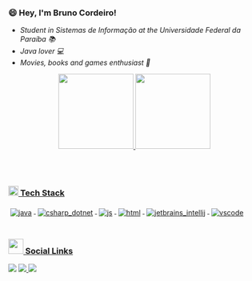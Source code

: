 ### 😄 Hey, I'm Bruno Cordeiro!

- *Student in Sistemas de Informação at the Universidade Federal da Paraíba 📚*
- *Java lover 💻*
- *Movies, books and games enthusiast 💖*


<div align="center">
  <a href="https://github.com/brunocord00">
  <img height="150em" src="https://github-readme-stats.vercel.app/api?username=brunocord00&show_icons=true&theme=dracula&include_all_commits=true&count_private=true"/>
  <img height="150em" src="https://github-readme-stats.vercel.app/api/top-langs/?username=brunocord00&layout=compact&langs_count=7&theme=dracula"/>
</div>
 
  
 <br><br>
    <h3 align="left"><img src="https://img.icons8.com/color/48/000000/settings--v1.png" width="20px">  Tech Stack</h3>
  
<img src="https://github.com/Quadrified/Quadrified/blob/master/assets/svg/dev/languages/java.svg" alt="java" style="vertical-align:top; margin:4px">
<img src="https://github.com/Quadrified/Quadrified/blob/master/assets/svg/dev/languages/csharp_dotnet.svg" alt="csharp_dotnet"  style="vertical-align:top; margin:4px"> 
<img src="https://github.com/Quadrified/Quadrified/blob/master/assets/svg/dev/languages/js.svg" alt="js" style="vertical-align:top; margin:4px">
<img src="https://github.com/Quadrified/Quadrified/blob/master/assets/svg/dev/languages/html.svg" alt="html" style="vertical-align:top; margin:4px"> 
<img src="https://github.com/Quadrified/Quadrified/blob/master/assets/svg/dev/tools/jetbrains_intellij.svg" alt="jetbrains_intellij" style="vertical-align:top; margin:4px">
<img src="https://github.com/Quadrified/Quadrified/blob/master/assets/svg/dev/tools/visualstudio_code.svg" alt="vscode" style="vertical-align:top; margin:4px">
<br><br>

<h3 align="left"><img src="https://www.clipartmax.com/png/full/44-449114_connection-clipart-icon-connection-icon-black.png" width="30px">  Social Links</h3>

<div>
  <a href="https://t.me/brunocord00" target="_blank"><img src="https://img.shields.io/badge/Telegram-2CA5E0?style=for-the-badge&logo=telegram&logoColor=white" target="_blank"></a>
  <a href = "mailto:brunocord00@live.com"><img src="https://img.shields.io/badge/Microsoft_Outlook-0078D4?style=for-the-badge&logo=microsoft-outlook&logoColor=white" target="_blank">
</a>
  <a href="https://br.linkedin.com/in/brunocordeiro00" target="_blank"><img src="https://img.shields.io/badge/-LinkedIn-%230077B5?style=for-the-badge&logo=linkedin&logoColor=white" target="_blank">
</a> 
  </div>
  
  
  

